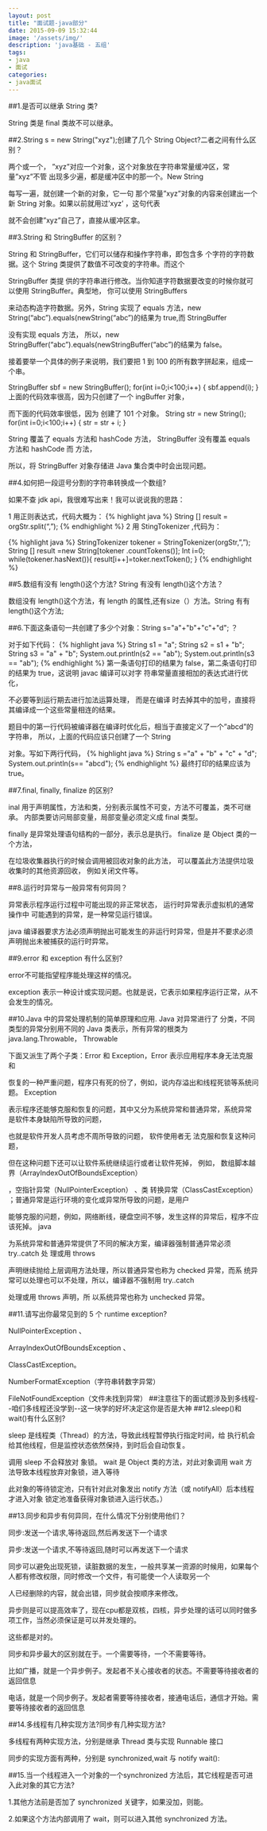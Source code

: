 ```yaml
---
layout: post
title: "面试题-java部分"
date: 2015-09-09 15:32:44
image: '/assets/img/'
description: 'java基础 - 五组'
tags:
- java
- 面试 
categories:
- java面试
---
```


##1.是否可以继承 String 类?

String 类是 final 类故不可以继承。

##2.String s = new String("xyz");创建了几个 String Object?二者之间有什么区别？

两个或一个， ”xyz”对应一个对象，这个对象放在字符串常量缓冲区，常量”xyz”不管 出现多少遍，都是缓冲区中的那一个。New String 

每写一遍，就创建一个新的对象，它一句 那个常量”xyz”对象的内容来创建出一个新 String 对象。如果以前就用过’xyz’ ，这句代表

 就不会创建”xyz”自己了，直接从缓冲区拿。

 ##3.String 和 StringBuffer 的区别？

 String 和 StringBuffer，它们可以储存和操作字符串，即包含多 个字符的字符数据。这个 String 类提供了数值不可改变的字符串。而这个 

 StringBuffer 类提 供的字符串进行修改。当你知道字符数据要改变的时候你就可以使用 StringBuffer。典型地， 你可以使用 StringBuffers 

 来动态构造字符数据。另外，String 实现了 equals 方法，new String(“abc”).equals(newString(“abc”)的结果为 true,而 StringBuffer 

 没有实现 equals 方法， 所以，new StringBuffer(“abc”).equals(newStringBuffer(“abc”)的结果为 false。 

 接着要举一个具体的例子来说明，我们要把 1 到 100 的所有数字拼起来，组成一个串。

  StringBuffer sbf = new StringBuffer(); for(int i=0;i<100;i++) { sbf.append(i); } 上面的代码效率很高，因为只创建了一个 ingBuffer 对象，

  而下面的代码效率很低，因为 创建了 101 个对象。 String str = new String(); for(int i=0;i<100;i++) { str = str + i; } 

  String 覆盖了 equals 方法和 hashCode 方法， StringBuffer 没有覆盖 equals 方法和 hashCode 而 方法，

  所以，将 StringBuffer 对象存储进 Java 集合类中时会出现问题。 

  ##4.如何把一段逗号分割的字符串转换成一个数组? 

  如果不查 jdk api，我很难写出来！我可以说说我的思路： 

  1 用正则表达式，代码大概为：
{% highlight java %}
  String [] result = orgStr.split(“,”); 
{% endhighlight %}
  2 用 StingTokenizer ,代码为：

{% highlight java %}
  StringTokenizer tokener = StringTokenizer(orgStr,”,”);
  String [] result =new String[tokener .countTokens()];
  Int i=0; 
  while(tokener.hasNext()){
  result[i++]=toker.nextToken();
  }
{% endhighlight %}

##5.数组有没有 length()这个方法? String 有没有 length()这个方法？ 

数组没有 length()这个方法，有 length 的属性,还有size（）方法。String 有有 length()这个方法;
 
##6.下面这条语句一共创建了多少个对象：String s="a"+"b"+"c"+"d"; ？

对于如下代码：
{% highlight java %}
String s1 = "a"; 
String s2 = s1 + "b"; 
String s3 = "a" + "b"; 
System.out.println(s2 == "ab"); 
System.out.println(s3 == "ab"); 
{% endhighlight %}
第一条语句打印的结果为 false，第二条语句打印的结果为 true，这说明 javac 编译可以对字 符串常量直接相加的表达式进行优化， 

不必要等到运行期去进行加法运算处理， 而是在编译 时去掉其中的加号，直接将其编译成一个这些常量相连的结果。 

题目中的第一行代码被编译器在编译时优化后，相当于直接定义了一个”abcd”的字符串， 所以，上面的代码应该只创建了一个 String 

对象。写如下两行代码，
{% highlight java %}
String s ="a" + "b" + "c" + "d"; 
System.out.println(s== "abcd"); 
{% endhighlight %}
最终打印的结果应该为 true。 

##7.final, finally, finalize 的区别?

inal 用于声明属性，方法和类，分别表示属性不可变，方法不可覆盖，类不可继承。 内部类要访问局部变量，局部变量必须定义成 final 类型。 

finally 是异常处理语句结构的一部分，表示总是执行。 finalize 是 Object 类的一个方法， 

在垃圾收集器执行的时候会调用被回收对象的此方法， 可以覆盖此方法提供垃圾收集时的其他资源回收， 例如关闭文件等。

##8.运行时异常与一般异常有何异同？

异常表示程序运行过程中可能出现的非正常状态， 运行时异常表示虚拟机的通常操作中 可能遇到的异常，是一种常见运行错误。

java 编译器要求方法必须声明抛出可能发生的非运行时异常，但是并不要求必须声明抛出未被捕获的运行时异常。

##9.error 和 exception 有什么区别? 

error不可能指望程序能处理这样的情况。

exception 表示一种设计或实现问题。也就是说，它表示如果程序运行正常，从不会发生的情况。

##10.Java 中的异常处理机制的简单原理和应用.
Java 对异常进行了 分类，不同类型的异常分别用不同的 Java 类表示，所有异常的根类为 java.lang.Throwable， Throwable 

下面又派生了两个子类：Error 和 Exception，Error 表示应用程序本身无法克服和 

恢复的一种严重问题，程序只有死的份了，例如，说内存溢出和线程死锁等系统问题。 Exception 

表示程序还能够克服和恢复的问题，其中又分为系统异常和普通异常，系统异常 是软件本身缺陷所导致的问题， 

也就是软件开发人员考虑不周所导致的问题， 软件使用者无 法克服和恢复这种问题， 

但在这种问题下还可以让软件系统继续运行或者让软件死掉， 例如， 数组脚本越界（ArrayIndexOutOfBoundsException） 

，空指针异常（NullPointerException） 、类 转换异常（ClassCastException） ；普通异常是运行环境的变化或异常所导致的问题，是用户 

能够克服的问题，例如，网络断线，硬盘空间不够，发生这样的异常后，程序不应该死掉。 java 

为系统异常和普通异常提供了不同的解决方案，编译器强制普通异常必须 try..catch 处 理或用 throws 

声明继续抛给上层调用方法处理，所以普通异常也称为 checked 异常，而系 统异常可以处理也可以不处理，所以，编译器不强制用 try..catch 

处理或用 throws 声明，所 以系统异常也称为 unchecked 异常。 

##11.请写出你最常见到的 5 个 runtime exception?

NullPointerException 、

ArrayIndexOutOfBoundsException 、

ClassCastException。 

NumberFormatException（字符串转数字异常）

FileNotFoundException（文件未找到异常）
##注意往下的面试题涉及到多线程--咱们多线程还没学到--这一块学的好坏决定这你是否是大神
##12.sleep()和 wait()有什么区别? 

sleep 是线程类（Thread）的方法，导致此线程暂停执行指定时间，给 执行机会给其他线程，但是监控状态依然保持，到时后会自动恢复。

调用 sleep 不会释放对 象锁。 wait 是 Object 类的方法，对此对象调用 wait 方法导致本线程放弃对象锁，进入等待 

此对象的等待锁定池，只有针对此对象发出 notify 方法（或 notifyAll）后本线程才进入对象 锁定池准备获得对象锁进入运行状态。）

##13.同步和异步有何异同，在什么情况下分别使用他们？

同步:发送一个请求,等待返回,然后再发送下一个请求 

异步:发送一个请求,不等待返回,随时可以再发送下一个请求 
 
同步可以避免出现死锁，读脏数据的发生，一般共享某一资源的时候用，如果每个人都有修改权限，同时修改一个文件，有可能使一个人读取另一个

人已经删除的内容，就会出错，同步就会按顺序来修改。

异步则是可以提高效率了，现在cpu都是双核，四核，异步处理的话可以同时做多项工作，当然必须保证是可以并发处理的。

这些都是对的。

同步和异步最大的区别就在于。一个需要等待，一个不需要等待。


比如广播，就是一个异步例子。发起者不关心接收者的状态。不需要等待接收者的返回信息

电话，就是一个同步例子。发起者需要等待接收者，接通电话后，通信才开始。需要等待接收者的返回信息

##14.多线程有几种实现方法?同步有几种实现方法? 

多线程有两种实现方法，分别是继承 Thread 类与实现 Runnable 接口

 同步的实现方面有两种，分别是 synchronized,wait 与 notify wait():

 ##15.当一个线程进入一个对象的一个synchronized 方法后，其它线程是否可进入此对象的其它方法? 

 1.其他方法前是否加了 synchronized 关键字，如果没加，则能。 

 2.如果这个方法内部调用了 wait，则可以进入其他 synchronized 方法。

